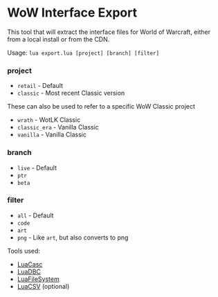 WoW Interface Export
====================

This tool that will extract the interface files for World of Warcraft, either from a local install or from the CDN.

Usage:
`lua export.lua [project] [branch] [filter]`

### project ###
  * `retail`      - Default
  * `classic`     - Most recent Classic version 

These can also be used to refer to a specific WoW Classic project

  * `wrath`       - WotLK Classic
  * `classic_era` - Vanilla Classic
  * `vanilla`     - Vanilla Classic

### branch ###
  * `live` - Default
  * `ptr`
  * `beta`

### filter ###
  * `all`  - Default
  * `code`
  * `art`
  * `png` - Like `art`, but also converts to png


Tools used:
  * [LuaCasc](https://www.townlong-yak.com/casc/)
  * [LuaDBC](https://www.townlong-yak.com/casc/dbc/)
  * [LuaFileSystem](https://luarocks.org/modules/hisham/luafilesystem)
  * [LuaCSV](https://luarocks.org/modules/geoffleyland/csv) (optional)
